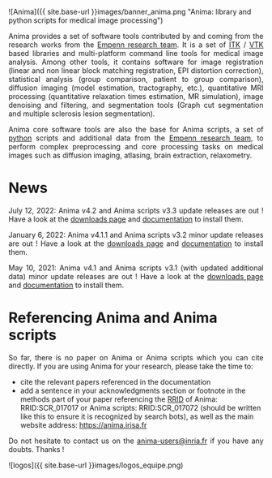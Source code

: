 ![Anima]({{ site.base-url }}images/banner_anima.png "Anima: library and python scripts for medical image processing")

<p align="justify"> 
Anima provides a set of software tools contributed by and coming from the research works from the <a href="https://team.inria.fr/empenn">Empenn research team</a>. It is a set of <a href="http://www.itk.org">ITK</a> / <a href="http://www.vtk.org">VTK</a> based libraries and multi-platform command line tools for medical image analysis. Among other tools, it contains software for image registration (linear and non linear block matching registration, EPI distortion correction), statistical analysis (group comparison, patient to group comparison), diffusion imaging (model estimation, tractography, etc.), quantitative MRI processing (quantitative relaxation times estimation, MR simulation), image denoising and filtering, and segmentation tools (Graph cut segmentation and multiple sclerosis lesion segmentation).
</p>

<p align="justify">
Anima core software tools are also the base for Anima scripts, a set of <a href="https://www.python.org/">python</a> scripts and additional data from the <a href="https://team.inria.fr/empenn">Empenn research team</a>, to perform complex preprocessing and core processing tasks on medical images such as diffusion imaging, atlasing, brain extraction, relaxometry.
</p>

# News

<p align="justify">July 12, 2022: Anima v4.2 and Anima scripts v3.3 update releases are out ! Have a look at the <a href="{{ site.base-url }}downloads/">downloads page</a> and <a href="http://anima.rtfd.io/">documentation</a> to install them.</p>

<p align="justify">January 6, 2022: Anima v4.1.1 and Anima scripts v3.2 minor update releases are out ! Have a look at the <a href="{{ site.base-url }}downloads/">downloads page</a> and <a href="http://anima.rtfd.io/">documentation</a> to install them.</p>

<p align="justify">May 10, 2021: Anima v4.1 and Anima scripts v3.1 (with updated additional data) minor update releases are out ! Have a look at the <a href="{{ site.base-url }}downloads/">downloads page</a> and <a href="http://anima.rtfd.io/">documentation</a> to install them.</p>

# Referencing Anima and Anima scripts

<p align="justify">So far, there is no paper on Anima or Anima scripts which you can cite directly. If you are using Anima for your research, please take the time to:</p>

* cite the relevant papers referenced in the documentation
* add a sentence in your acknowledgments section or footnote in the methods part of your paper referencing the [RRID](https://rrid.org) of Anima: RRID:SCR_017017 or Anima scripts: RRID:SCR_017072 (should be written like this to ensure it is recognized by search bots), as well as the main website address: https://anima.irisa.fr

<p align="justify">Do not hesitate to contact us on the <a href="mailto:anima-users@inria.fr">anima-users@inria.fr</a> if you have any doubts. Thanks !</p>

![logos]({{ site.base-url }}images/logos_equipe.png)
